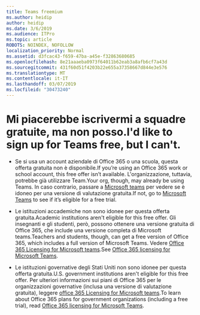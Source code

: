 ```yaml
---
title: Teams freemium
ms.author: heidip
author: heidip
ms.date: 3/6/2019
ms.audience: ITPro
ms.topic: article
ROBOTS: NOINDEX, NOFOLLOW
localization_priority: Normal
ms.assetid: d3fcac43-f659-47ba-a45e-f32863680685
ms.openlocfilehash: 8e21aaaeba0973f64011b62eab3a8afb6cf7a43d
ms.sourcegitcommit: 431f60d51f4203b22e655a37358667d844e3e576
ms.translationtype: MT
ms.contentlocale: it-IT
ms.lasthandoff: 03/07/2019
ms.locfileid: "30473240"
---
```

# <a name="id-like-to-sign-up-for-teams-free-but-i-cant"></a><span data-ttu-id="d281d-102">Mi piacerebbe iscrivermi a squadre gratuite, ma non posso.</span><span class="sxs-lookup"><span data-stu-id="d281d-102">I'd like to sign up for Teams free, but I can't.</span></span>

- <span data-ttu-id="d281d-103">Se si usa un account aziendale di Office 365 o una scuola, questa offerta gratuita non è disponibile.</span><span class="sxs-lookup"><span data-stu-id="d281d-103">If you’re using an Office 365 work or school account, this free offer isn’t available.</span></span> <span data-ttu-id="d281d-104">L'organizzazione, tuttavia, potrebbe già utilizzare Team.</span><span class="sxs-lookup"><span data-stu-id="d281d-104">Your org, though, may already be using Teams.</span></span> <span data-ttu-id="d281d-105">In caso contrario, passare a [Microsoft teams](https://products.office.com/en-us/microsoft-teams/group-chat-software) per vedere se è idoneo per una versione di valutazione gratuita.</span><span class="sxs-lookup"><span data-stu-id="d281d-105">If not, go to [Microsoft Teams](https://products.office.com/en-us/microsoft-teams/group-chat-software) to see if it’s eligible for a free trial.</span></span>

- <span data-ttu-id="d281d-106">Le istituzioni accademiche non sono idonee per questa offerta gratuita.</span><span class="sxs-lookup"><span data-stu-id="d281d-106">Academic institutions aren't eligible for this free offer.</span></span> <span data-ttu-id="d281d-107">Gli insegnanti e gli studenti, però, possono ottenere una versione gratuita di Office 365, che include una versione completa di Microsoft teams.</span><span class="sxs-lookup"><span data-stu-id="d281d-107">Teachers and students, though, can get a free version of Office 365, which includes a full version of Microsoft Teams.</span></span> <span data-ttu-id="d281d-108">Vedere [Office 365 Licensing for Microsoft teams](https://docs.microsoft.com/microsoftteams/office-365-licensing).</span><span class="sxs-lookup"><span data-stu-id="d281d-108">See [Office 365 licensing for Microsoft Teams](https://docs.microsoft.com/microsoftteams/office-365-licensing).</span></span>

- <span data-ttu-id="d281d-109">Le istituzioni governative degli Stati Uniti non sono idonee per questa offerta gratuita.</span><span class="sxs-lookup"><span data-stu-id="d281d-109">U.S. government institutions aren't eligible for this free offer.</span></span> <span data-ttu-id="d281d-110">Per ulteriori informazioni sui piani di Office 365 per le organizzazioni governative (inclusa una versione di valutazione gratuita), leggere [office 365 Licensing for Microsoft teams](https://docs.microsoft.com/microsoftteams/office-365-licensing).</span><span class="sxs-lookup"><span data-stu-id="d281d-110">To learn about Office 365 plans for government organizations (including a free trial), read [Office 365 licensing for Microsoft Teams](https://docs.microsoft.com/microsoftteams/office-365-licensing).</span></span>


